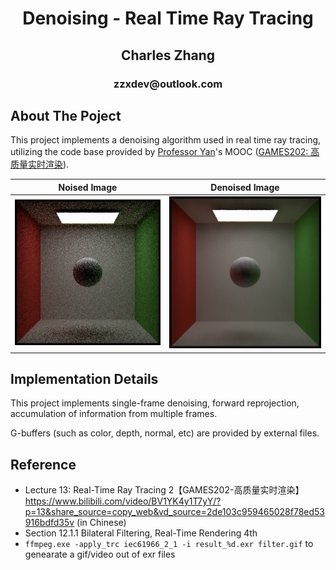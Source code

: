 <div align="center">
  <h1 align="center">Denoising - Real Time Ray Tracing</h1>
  <h2 align="center">Charles Zhang</h2>
  <h3 align="center">zzxdev@outlook.com</h3>
</div>


## About The Poject

This project implements a denoising algorithm used in real time ray tracing, utilizing the code base provided by [Professor Yan](https://sites.cs.ucsb.edu/~lingqi/)'s MOOC ([GAMES202: 高质量实时渲染](https://sites.cs.ucsb.edu/~lingqi/teaching/games202.html)).  

| Noised Image        | Denoised Image        |
| ------------------- | --------------------- |
| ![noise](noise.gif) | ![result](result.gif) |

## Implementation Details

This project implements single-frame denoising, forward reprojection, accumulation of information from multiple frames. 

G-buffers (such as color, depth, normal, etc) are provided by external files. 

## Reference

- Lecture 13: Real-Time Ray Tracing 2【GAMES202-高质量实时渲染】 https://www.bilibili.com/video/BV1YK4y1T7yY/?p=13&share_source=copy_web&vd_source=2de103c959465028f78ed53916bdfd35v (in Chinese)
-  Section 12.1.1 Bilateral Filtering, Real-Time Rendering 4th
-  `ffmpeg.exe -apply_trc iec61966_2_1 -i result_%d.exr filter.gif` to genearate a gif/video out of exr files

